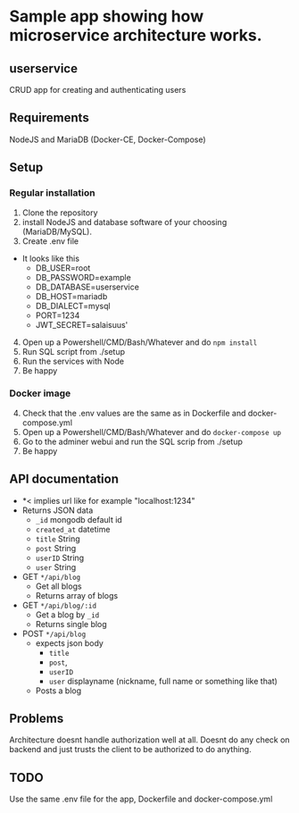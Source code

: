 # Sample app showing how microservice architecture works. 
## userservice
CRUD app for  creating and authenticating users

## Requirements
NodeJS and MariaDB (Docker-CE, Docker-Compose)

## Setup
### Regular installation
1. Clone the repository 
2. install NodeJS and database software of your choosing (MariaDB/MySQL).  
3. Create .env file
* It looks like this
  * DB_USER=root
  *  DB_PASSWORD=example
  * DB_DATABASE=userservice
  * DB_HOST=mariadb
  * DB_DIALECT=mysql
  * PORT=1234
  * JWT_SECRET=salaisuus'
4. Open up a Powershell/CMD/Bash/Whatever and do `npm install`
5. Run SQL script from ./setup
6. Run the services with Node 
7. Be happy 

### Docker image
4. Check that the .env values are the same as in Dockerfile and docker-compose.yml
5. Open up a Powershell/CMD/Bash/Whatever and do `docker-compose up`
6. Go to the adminer webui and run the SQL scrip from ./setup
7. Be happy

## API documentation
* *< implies url like for example "localhost:1234"   
* Returns JSON data
    * `_id` mongodb default id 
    * `created_at` datetime
    * `title` String
    * `post` String
    * `userID` String
    * `user` String
* GET `*/api/blog`
    * Get all blogs
    * Returns array of blogs
* GET `*/api/blog/:id`
    * Get a blog by `_id`
    * Returns single blog
* POST `*/api/blog` 
    * expects json body 
        * `title`    
        * `post`,
        * `userID`
        * `user` displayname (nickname, full name or something like that)
    * Posts a blog


## Problems
Architecture doesnt handle authorization well at all. 
Doesnt do any check on backend and just trusts the client to be authorized to do anything.

## TODO
Use the same .env file for the app, Dockerfile and docker-compose.yml